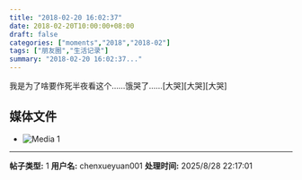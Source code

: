 ```yaml
---
title: "2018-02-20 16:02:37"
date: 2018-02-20T10:00:00+08:00
draft: false
categories: ["moments","2018","2018-02"]
tags: ["朋友圈","生活记录"]
summary: "2018-02-20 16:02:37..."
---
```


我是为了啥要作死半夜看这个……饿哭了……[大哭][大哭][大哭]

## 媒体文件

- ![Media 1](/Moments/photos/2018-02-20/201802201602370.jpg)

---

**帖子类型:** 1
**用户名:** chenxueyuan001
**处理时间:** 2025/8/28 22:17:01